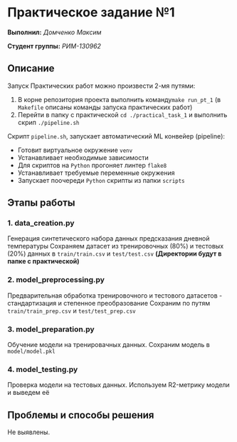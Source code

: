 # Практическое задание №1

__Выполнил:__ *Домченко Максим*

__Студент группы:__ *РИМ-130962*

## Описание

Запуск Практических работ можно произвести 2-мя путями:
1. В корне репозитория проекта выполнить команду`make run_pt_1` (в `Makefile` описаны команды запуска практических работ)
2. Перейти в папку с практической `cd ./practical_task_1` и выполнить скрип `./pipeline.sh`

Скрипт `pipeline.sh`, запускает автоматический ML конвейер (pipeline):
* Готовит виртуальное окружение `venv`
* Устанавливает необходимые зависимости
* Для скриптов на `Python` прогоняет линтер `flake8`
* Устанавливает требуемые переменные окружения
* Запускает поочереди `Python` скрипты из папки `scripts`

## Этапы работы

### 1. data_creation.py

Генерация синтетического набора данных предсказания дневной температуры
Сохраняем датасет из тренировочных (80%) и тестовых (20%) данных в `train/train.csv` и `test/test.csv`
__(Директории будут в папке с практической)__

### 2. model_preprocessing.py

Предварительная обработка тренировочного и тестового датасетов - стандартизация и степенное преобразование
Сохраним по путям `train/train_prep.csv` и `test/test_prep.csv`

### 3. model_preparation.py

Обучение модели на тренировачных данных. Сохраним модель в `model/model.pkl`

### 4. model_testing.py

Проверка модели на тестовых данных. Используем R2-метрику модели и выведем её

## Проблемы и способы решения

Не выявлены.
